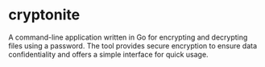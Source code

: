 # cryptonite
A command-line application written in Go for encrypting and decrypting files using a password. The tool provides secure encryption to ensure data confidentiality and offers a simple interface for quick usage.
